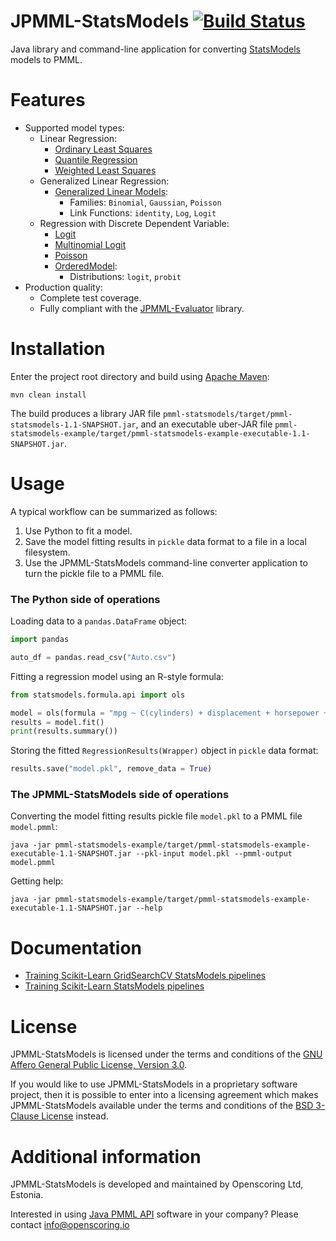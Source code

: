 JPMML-StatsModels [![Build Status](https://github.com/jpmml/jpmml-statsmodels/workflows/maven/badge.svg)](https://github.com/jpmml/jpmml-statsmodels/actions?query=workflow%3A%22maven%22)
=================

Java library and command-line application for converting [StatsModels](https://www.statsmodels.org/) models to PMML.

# Features #

* Supported model types:
  * Linear Regression:
    * [Ordinary Least Squares](https://www.statsmodels.org/dev/generated/statsmodels.regression.linear_model.OLS.html)
    * [Quantile Regression](https://www.statsmodels.org/dev/generated/statsmodels.regression.quantile_regression.QuantReg.html)
    * [Weighted Least Squares](https://www.statsmodels.org/dev/generated/statsmodels.regression.linear_model.WLS.html)
  * Generalized Linear Regression:
    * [Generalized Linear Models](https://www.statsmodels.org/stable/generated/statsmodels.genmod.generalized_linear_model.GLM.html):
      * Families: `Binomial`, `Gaussian`, `Poisson`
      * Link Functions: `identity`, `Log`, `Logit`
  * Regression with Discrete Dependent Variable:
    * [Logit](https://www.statsmodels.org/dev/generated/statsmodels.discrete.discrete_model.Logit.html)
    * [Multinomial Logit](https://www.statsmodels.org/dev/generated/statsmodels.discrete.discrete_model.MNLogit.html)
    * [Poisson](https://www.statsmodels.org/dev/generated/statsmodels.discrete.discrete_model.Poisson.html)
    * [OrderedModel](https://www.statsmodels.org/dev/generated/statsmodels.miscmodels.ordinal_model.OrderedModel.html):
      * Distributions: `logit`, `probit`
* Production quality:
  * Complete test coverage.
  * Fully compliant with the [JPMML-Evaluator](https://github.com/jpmml/jpmml-evaluator) library.

# Installation #

Enter the project root directory and build using [Apache Maven](https://maven.apache.org/):
```
mvn clean install
```

The build produces a library JAR file `pmml-statsmodels/target/pmml-statsmodels-1.1-SNAPSHOT.jar`, and an executable uber-JAR file `pmml-statsmodels-example/target/pmml-statsmodels-example-executable-1.1-SNAPSHOT.jar`.

# Usage #

A typical workflow can be summarized as follows:

1. Use Python to fit a model.
2. Save the model fitting results in `pickle` data format to a file in a local filesystem.
3. Use the JPMML-StatsModels command-line converter application to turn the pickle file to a PMML file.

### The Python side of operations

Loading data to a `pandas.DataFrame` object:

```python
import pandas

auto_df = pandas.read_csv("Auto.csv")
```

Fitting a regression model using an R-style formula:

```python
from statsmodels.formula.api import ols

model = ols(formula = "mpg ~ C(cylinders) + displacement + horsepower + weight + acceleration + C(model_year) + C(origin)", data = auto_df)
results = model.fit()
print(results.summary())
```

Storing the fitted `RegressionResults(Wrapper)` object in `pickle` data format:

```python
results.save("model.pkl", remove_data = True)
```

### The JPMML-StatsModels side of operations

Converting the model fitting results pickle file `model.pkl` to a PMML file `model.pmml`:
```
java -jar pmml-statsmodels-example/target/pmml-statsmodels-example-executable-1.1-SNAPSHOT.jar --pkl-input model.pkl --pmml-output model.pmml
```

Getting help:
```
java -jar pmml-statsmodels-example/target/pmml-statsmodels-example-executable-1.1-SNAPSHOT.jar --help
```

# Documentation #

* [Training Scikit-Learn GridSearchCV StatsModels pipelines](https://openscoring.io/blog/2023/10/15/sklearn_statsmodels_gridsearchcv_pipeline/)
* [Training Scikit-Learn StatsModels pipelines](https://openscoring.io/blog/2023/03/28/sklearn_statsmodels_pipeline/)

# License #

JPMML-StatsModels is licensed under the terms and conditions of the [GNU Affero General Public License, Version 3.0](https://www.gnu.org/licenses/agpl-3.0.html).

If you would like to use JPMML-StatsModels in a proprietary software project, then it is possible to enter into a licensing agreement which makes JPMML-StatsModels available under the terms and conditions of the [BSD 3-Clause License](https://opensource.org/licenses/BSD-3-Clause) instead.

# Additional information #

JPMML-StatsModels is developed and maintained by Openscoring Ltd, Estonia.

Interested in using [Java PMML API](https://github.com/jpmml) software in your company? Please contact [info@openscoring.io](mailto:info@openscoring.io)